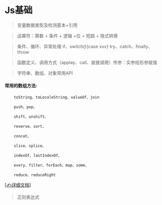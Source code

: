 # Js基础 
> 变量数据类型及检测基本+引用

> 运算符：算数 + 条件 + 逻辑 +位 + 短路 + 隐式转换

> 条件、循环、异常处理 if、switch(){case xxx} try、catch、finally、throw

> 函数定义、调用方式（applay、call、直接调用）传参：实参给形参赋值

> 字符串、数组、对象常用API
    
#### 常用的数组方法:

        toString、toLocaleString、valueOf、join
        
        push、pop、

        shift、unshift、

        reverse、sort、

        concat、

        slice、splice、

        indexOf、lastIndexOf、

        every、filter、forEach、map、some、
        
        reduce、reduceRight
[[✍详细文档]](https://github.com/lolitasy/study-list/blob/master/document/js_foundation/数组方法.md)

> 正则表达式 
